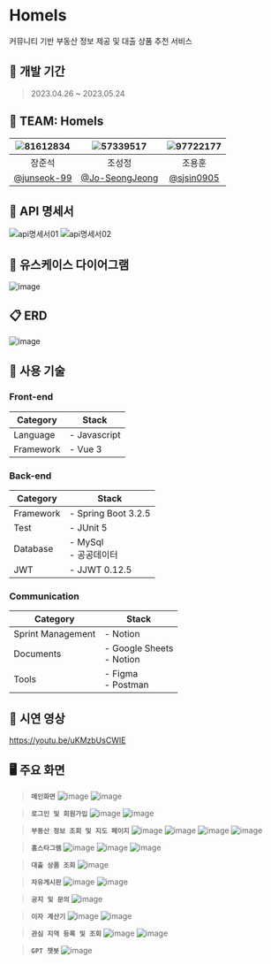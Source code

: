 # HomeIs
커뮤니티 기반 부동산 정보 제공 및 대출 상품 추천 서비스


## 📆 개발 기간
> 2023.04.26 ~ 2023.05.24


## 👫 TEAM: HomeIs
|![81612834](https://github.com/sjsin0905/sjsin0905/assets/97722177/6246d59b-0561-4dce-8328-c09644af5fce)|![57339517](https://github.com/sjsin0905/sjsin0905/assets/97722177/87931d0c-68c2-4183-a7cf-8a3a17103ec2)|![97722177](https://github.com/sjsin0905/sjsin0905/assets/97722177/fe3c0a32-9153-4e1f-9bb8-521b53ad93cb)|
|:---:|:---:|:---:|
|장준석|조성정|조용훈|
|[@junseok-99](https://github.com/junseok-99)|[@Jo-SeongJeong](https://github.com/Jo-SeongJeong)|[@sjsin0905](https://github.com/sjsin0905)|


## 🌳 API 명세서
![api명세서01](https://github.com/sjsin0905/sjsin0905/assets/97722177/9d564254-e516-47e0-a603-8db6ac9f722e)
![api명세서02](https://github.com/sjsin0905/sjsin0905/assets/97722177/b1218ae5-3a86-4ade-83d9-40a7ce01df85)

## 🧍 유스케이스 다이어그램
![image](https://github.com/sjsin0905/sjsin0905/assets/97722177/066a1a9b-03cb-47ff-9e0c-132526d2879a)


## 📋 ERD
![image](https://github.com/sjsin0905/sjsin0905/assets/97722177/cc83ed16-67a4-40e2-abe4-e23a052fdfe6)

## 🔧 사용 기술

### Front-end
| Category          | Stack                                                                           |
| ----------------- | ------------------------------------------------------------------------------- |
| Language          | - Javascript                                                                    |
| Framework         | - Vue 3                                                                         |

### Back-end
| Category          | Stack                                                                           |
| ----------------- | ------------------------------------------------------------------------------- |
| Framework         | - Spring Boot 3.2.5                                                             |
| Test              | - JUnit 5                                                                       |
| Database          | - MySql <br> - 공공데이터                                                        |
| JWT               | - JJWT 0.12.5                                                                   |

### Communication
| Category          | Stack                                                                           |
| ----------------- | ------------------------------------------------------------------------------- |
| Sprint Management | - Notion                                                                        |
| Documents         | - Google Sheets <br>- Notion                                                    |
| Tools             | - Figma <br>- Postman                                                           |


## 🎥 시연 영상
https://youtu.be/uKMzbUsCWIE

## 🖥 주요 화면

> **`메인화면`**
![image](https://github.com/sjsin0905/sjsin0905/assets/97722177/a803c8eb-5d1c-454d-b7b9-c1aa541ba42b)
![image](https://github.com/sjsin0905/sjsin0905/assets/97722177/438dc463-54b0-4260-954b-7509e002ddec)

> **`로그인 및 회원가입`**
![image](https://github.com/sjsin0905/sjsin0905/assets/97722177/0cddd8e1-3d4b-42de-a244-2daec4b14fd4)
![image](https://github.com/sjsin0905/sjsin0905/assets/97722177/6cbd8460-83ba-4a17-abe8-e47a6df5148b)

> **`부동산 정보 조회 및 지도 페이지`**
![image](https://github.com/sjsin0905/sjsin0905/assets/97722177/ce1a6ed9-cedc-4ad7-8bfb-1410d0483b96)
![image](https://github.com/HomeIs-ssafy/.github/assets/97722177/19449419-c9b4-4367-af36-982fbd0d2621)
![image](https://github.com/HomeIs-ssafy/.github/assets/97722177/1af87103-bf40-4208-b78e-190ed448f248)
![image](https://github.com/HomeIs-ssafy/.github/assets/97722177/13234176-8669-4262-96c2-51cb4d196239)

> **`홈스타그램`**
![image](https://github.com/HomeIs-ssafy/.github/assets/97722177/0013a2e7-cead-4870-9c79-50ccaf0889e4)
![image](https://github.com/HomeIs-ssafy/.github/assets/97722177/f94477d7-8f22-4ad6-936a-39e07e8fefa7)
![image](https://github.com/HomeIs-ssafy/.github/assets/97722177/337a381c-ece4-45e4-b25a-ab6204676b9e)

> **`대출 상품 조회`**
![image](https://github.com/HomeIs-ssafy/.github/assets/97722177/ddebedb6-b41b-40f3-9200-edac1f0fbc62)


> **`자유게시판`**
![image](https://github.com/HomeIs-ssafy/.github/assets/97722177/e142a6b5-0e0a-43e4-8bb9-76d03e91c387)
![image](https://github.com/HomeIs-ssafy/.github/assets/97722177/1970c131-d7c6-4855-ae4b-31b49f8d2458)


> **`공지 및 문의`**
![image](https://github.com/HomeIs-ssafy/.github/assets/97722177/2d9e23b5-c511-4571-ac5e-3e0e05d4b8ae)


> **`이자 계산기`**
![image](https://github.com/HomeIs-ssafy/.github/assets/97722177/e034b990-cef2-4147-933f-a2bd3862bbab)
![image](https://github.com/HomeIs-ssafy/.github/assets/97722177/41c86646-5f0f-4fd0-b633-ecb39f64ec3f)

> **`관심 지역 등록 및 조회`**
![image](https://github.com/HomeIs-ssafy/.github/assets/97722177/30e5b1e0-7413-470c-9cc1-5cd2d56a46d3)
![image](https://github.com/HomeIs-ssafy/.github/assets/97722177/7303f64d-d24a-4b0d-b2cb-7bd686bd48cd)

> **`GPT 챗봇`**
![image](https://github.com/HomeIs-ssafy/.github/assets/97722177/05813b25-3133-4311-9820-11ca4521436f)

